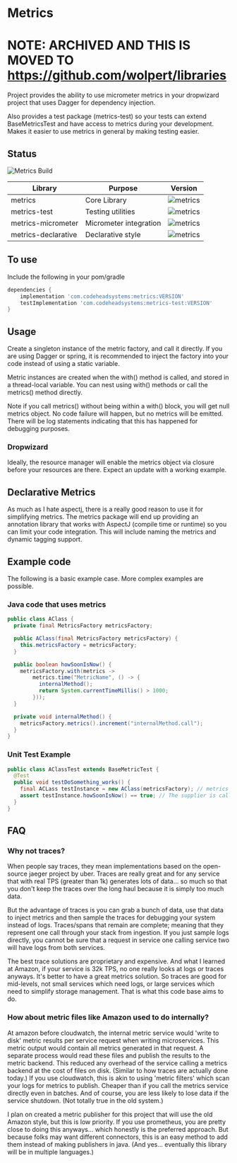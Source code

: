 # Metrics

# NOTE: ARCHIVED AND THIS IS MOVED TO https://github.com/wolpert/libraries


Project provides the ability to use micrometer metrics in your dropwizard
project that uses Dagger for dependency injection.

Also provides a test package (metrics-test) so your tests can extend
BaseMetricsTest and have access to metrics during your development. Makes it
easier to use metrics in general by making testing easier.

## Status

![Metrics Build](https://github.com/wolpert/metrics/actions/workflows/gradle.yml/badge.svg)

| Library             | Purpose                | Version                                                                                    |
|---------------------|------------------------|--------------------------------------------------------------------------------------------|
| metrics             | Core Library           | ![metrics](https://img.shields.io/maven-central/v/com.codeheadsystems/metrics)             |
| metrics-test        | Testing utilities      | ![metrics](https://img.shields.io/maven-central/v/com.codeheadsystems/metrics-test)        |
| metrics-micrometer  | Micrometer integration | ![metrics](https://img.shields.io/maven-central/v/com.codeheadsystems/metrics-micrometer)  |
| metrics-declarative | Declarative style      | ![metrics](https://img.shields.io/maven-central/v/com.codeheadsystems/metrics-declarative) |


## To use

Include the following in your pom/gradle

```groovy
dependencies {
    implementation 'com.codeheadsystems:metrics:VERSION'
    testImplementation 'com.codeheadsystems:metrics-test:VERSION'
}
```

## Usage

Create a singleton instance of the metric factory, and call it directly.
If you are using Dagger or spring, it is recommended to inject the
factory into your code instead of using a static variable. 

Metric
instances are created when the with() method is called, and stored in
a thread-local variable. You can nest using with() methods or call the
metrics() method directly. 

Note if you call metrics() without being within a with() block, you will
get null metrics object. No code failure will happen, but no metrics will
be emitted. There will be log statements indicating that this has happened
for debugging purposes.

### Dropwizard

Ideally, the resource manager will enable the metrics object via closure
before your resources are there. Expect an update with a working example.

## Declarative Metrics

As much as I hate aspectj, there is a really good reason to use it
for simplifying metrics. The metrics package will end up providing
an annotation library that works with AspectJ (compile time or runtime)
so you can limit your code integration. This will include naming the
metrics and dynamic tagging support.

## Example code

The following is a basic example case. More complex examples are possible.

### Java code that uses metrics

```java
public class AClass {
  private final MetricsFactory metricsFactory;

  public AClass(final MetricsFactory metricsFactory) {
    this.metricsFactory = metricsFactory;
  }

  public boolean howSoonIsNow() {
    metricsFactory.with(metrics ->
        metrics.time("MetricName", () -> {
          internalMethod();
          return System.currentTimeMillis() > 1000;
        }));
  }

  private void internalMethod() {
    metricsFactory.metrics().increment("internalMethod.call");
  }
}
```

### Unit Test Example

```java
public class AClassTest extends BaseMetricTest {
  @Test
  public void testDoSomething_works() {
    final ACLass testInstance = new AClass(metricsFactory); // metrics from parent class
    assert testInstance.howSoonIsNow() == true; // The supplier is called from the metrics object
  }
}
```

## FAQ

### Why not traces?

When people say traces, they mean implementations based on the open-source
jaeger project by uber. Traces are really great and for any service that with
real TPS (greater than 1k) generates lots of data... so much so that you 
don't keep the traces over the long haul because it is simply too much data.

But the advantage of traces is you can grab a bunch of data, use that data
to inject metrics and then sample the traces for debugging your system instead
of logs. Traces/spans that remain are complete; meaning that they represent one
call through your stack from ingestion. If you just sample logs directly, you
cannot be sure that a request in service one calling service two will have logs
from both services.

The best trace solutions are proprietary and expensive. And what I learned at
Amazon, if your service is 32k TPS, no one really looks at logs or traces anyways.
It's better to have a great metrics solution. So traces are good for mid-levels, 
not small services which need logs, or large services which need to simplify
storage management. That is what this code base aims to do.

### How about metric files like Amazon used to do internally?

At amazon before cloudwatch, the internal metric service would 'write to disk'
metric results per service request when writing microservices. This metric output
would contain all metrics generated in that request. A separate process would read
these files and publish the results to the metric backend. This reduced any 
overhead of the service calling a metrics backend at the cost of files on disk.
(Similar to how traces are actually done today.) If you use cloudwatch, this is akin
to using 'metric filters' which scan your logs for metrics to publish. Cheaper than 
if you call the metrics service directly even in batches. And of course, you are less
likely to lose data if the service shutdown. (Not totally true in the old system.)

I plan on created a metric publisher for this project that will use the old Amazon
style, but this is low priority. If you use prometheus, you are pretty close to
doing this anyways... which honestly is the preferred approach. But because folks
may want different connectors, this is an easy method to add them instead of making
publishers in java. (And yes... eventually this library will be in multiple languages.)
